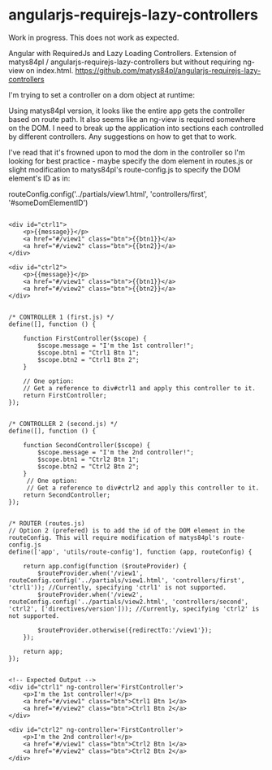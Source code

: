 angularjs-requirejs-lazy-controllers
====================================

Work in progress. This does not work as expected.

Angular with RequiredJs and Lazy Loading Controllers. Extension of matys84pl / angularjs-requirejs-lazy-controllers but without requiring ng-view on index.html.
https://github.com/matys84pl/angularjs-requirejs-lazy-controllers

I'm trying to set a controller on a dom object at runtime:

Using matys84pl version, it looks like the entire app gets the controller based on route path. It also seems like an ng-view is required somewhere on the DOM. I need to break up the application into sections each controlled by different controllers. Any suggestions on how to get that to work.

I've read that it's frowned upon to mod the dom in the controller so I'm looking for best practice - maybe specify the dom element in routes.js or slight modification to matys84pl's route-config.js to specify the DOM element's ID as in:

routeConfig.config('../partials/view1.html', 'controllers/first', '#someDomElementID')

<pre><code>
&lt;div id="ctrl1"&gt;
    &lt;p&gt;{{message}}&lt;/p&gt;
    &lt;a href="#/view1" class="btn"&gt;{{btn1}}&lt;/a&gt;
    &lt;a href="#/view2" class="btn"&gt;{{btn2}}&lt;/a&gt;
&lt;/div&gt;

&lt;div id="ctrl2"&gt;
    &lt;p&gt;{{message}}&lt;/p&gt;
    &lt;a href="#/view1" class="btn"&gt;{{btn1}}&lt;/a&gt;
    &lt;a href="#/view2" class="btn"&gt;{{btn2}}&lt;/a&gt;
&lt;/div&gt;
</code></pre>

<pre><code>
/* CONTROLLER 1 (first.js) */
define([], function () {

    function FirstController($scope) {
        $scope.message = "I'm the 1st controller!";
        $scope.btn1 = "Ctrl1 Btn 1";
        $scope.btn2 = "Ctrl1 Btn 2";
    }

    // One option:
    // Get a reference to div#ctrl1 and apply this controller to it.
    return FirstController;
});
</code></pre>

<pre><code>
/* CONTROLLER 2 (second.js) */
define([], function () {

    function SecondController($scope) {
        $scope.message = "I'm the 2nd controller!";
        $scope.btn1 = "Ctrl2 Btn 1";
        $scope.btn2 = "Ctrl2 Btn 2";
    }
     // One option:
     // Get a reference to div#ctrl2 and apply this controller to it.
    return SecondController;
});
</code></pre>

<pre><code>
/* ROUTER (routes.js)
// Option 2 (prefered) is to add the id of the DOM element in the routeConfig. This will require modification of matys84pl's route-config.js
define(['app', 'utils/route-config'], function (app, routeConfig) {

    return app.config(function ($routeProvider) {
        $routeProvider.when('/view1', routeConfig.config('../partials/view1.html', 'controllers/first', 'ctrl1')); //Currently, specifying 'ctrl1' is not supported.
        $routeProvider.when('/view2', routeConfig.config('../partials/view2.html', 'controllers/second', 'ctrl2', ['directives/version'])); //Currently, specifying 'ctrl2' is not supported.

        $routeProvider.otherwise({redirectTo:'/view1'});
    });

    return app;
});
</code></pre>

<pre><code>
&lt;!-- Expected Output --&gt;
&lt;div id="ctrl1" ng-controller='FirstController'&gt;
    &lt;p&gt;I'm the 1st controller!&lt;/p&gt;
    &lt;a href="#/view1" class="btn"&gt;Ctrl1 Btn 1&lt;/a&gt;
    &lt;a href="#/view2" class="btn"&gt;Ctrl1 Btn 2&lt;/a&gt;
&lt;/div&gt;

&lt;div id="ctrl2" ng-controller='FirstController'&gt;
    &lt;p&gt;I'm the 2nd controller!&lt;/p&gt;
    &lt;a href="#/view1" class="btn"&gt;Ctrl2 Btn 1&lt;/a&gt;
    &lt;a href="#/view2" class="btn"&gt;Ctrl2 Btn 2&lt;/a&gt;
&lt;/div&gt;
</code></pre>
